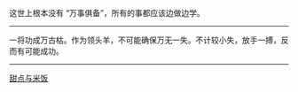 这世上根本没有 “万事俱备”，所有的事都应该边做边学。

  
---

一将功成万古枯。作为领头羊，不可能确保万无一失。不计较小失，放手一搏，反而有可能成功。

---

[甜点与米饭](甜点与米饭.md)